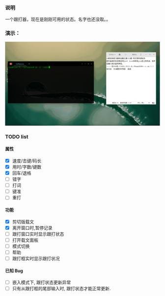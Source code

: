 
### 说明
一个跟打器，现在是刚刚可用的状态。名字也还没取。。

### 演示：
![跟打演示](跟打演示.gif)

### TODO list

#### 属性

- [x] 速度/击键/码长
- [x] 用时/字数/键数
- [x] 回车/退格
- [ ] 错字
- [ ] 打词
- [ ] 键准
- [ ] 重打

#### 功能

- [x] 剪切版载文
- [x] 离开窗口时,暂停记录
- [ ] 跟打窗口实时显示跟打状态
- [ ] 打开载文面板
- [ ] 模式切换
- [ ] 帮助
- [ ] 跟打框实时显示跟打状况

#### 已知 Bug

- [ ] 嵌入模式下, 跟打状态更新异常
- [ ] 只有从跟打框的尾部输入时, 跟打状态才能正常更新.
